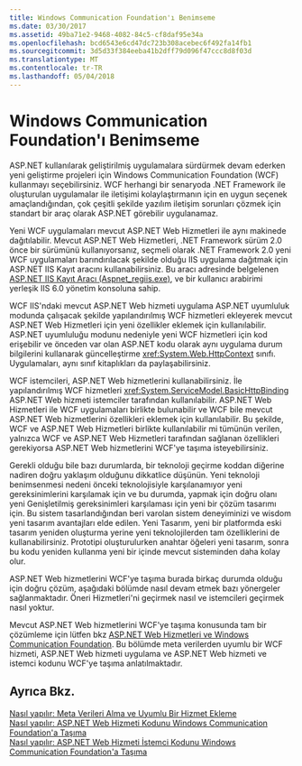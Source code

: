 ```yaml
---
title: Windows Communication Foundation'ı Benimseme
ms.date: 03/30/2017
ms.assetid: 49ba71e2-9468-4082-84c5-cf8daf95e34a
ms.openlocfilehash: bcd6543e6cd47dc723b308acebec6f492fa14fb1
ms.sourcegitcommit: 3d5d33f384eeba41b2dff79d096f47ccc8d8f03d
ms.translationtype: MT
ms.contentlocale: tr-TR
ms.lasthandoff: 05/04/2018
---
```

# <a name="adopting-windows-communication-foundation"></a>Windows Communication Foundation'ı Benimseme
ASP.NET kullanılarak geliştirilmiş uygulamalara sürdürmek devam ederken yeni geliştirme projeleri için Windows Communication Foundation (WCF) kullanmayı seçebilirsiniz. WCF herhangi bir senaryoda .NET Framework ile oluşturulan uygulamalar ile iletişimi kolaylaştırmanın için en uygun seçenek amaçlandığından, çok çeşitli şekilde yazılım iletişim sorunları çözmek için standart bir araç olarak ASP.NET görebilir uygulanamaz.  
  
 Yeni WCF uygulamaları mevcut ASP.NET Web Hizmetleri ile aynı makinede dağıtılabilir. Mevcut ASP.NET Web Hizmetleri, .NET Framework sürüm 2.0 önce bir sürümünü kullanıyorsanız, seçmeli olarak .NET Framework 2.0 yeni WCF uygulamaları barındırılacak şekilde olduğu IIS uygulama dağıtmak için ASP.NET IIS Kayıt aracını kullanabilirsiniz. Bu aracı adresinde belgelenen [ASP.NET IIS Kayıt Aracı (Aspnet_regiis.exe)](http://go.microsoft.com/fwlink/?LinkId=94687), ve bir kullanıcı arabirimi yerleşik IIS 6.0 yönetim konsoluna sahip.  
  
 WCF IIS'ndaki mevcut ASP.NET Web hizmeti uygulama ASP.NET uyumluluk modunda çalışacak şekilde yapılandırılmış WCF hizmetleri ekleyerek mevcut ASP.NET Web Hizmetleri için yeni özellikler eklemek için kullanılabilir. ASP.NET uyumluluğu modunu nedeniyle yeni WCF hizmetleri için kod erişebilir ve önceden var olan ASP.NET kodu olarak aynı uygulama durum bilgilerini kullanarak güncelleştirme <xref:System.Web.HttpContext> sınıfı. Uygulamaları, aynı sınıf kitaplıkları da paylaşabilirsiniz.  
  
 WCF istemcileri, ASP.NET Web hizmetlerini kullanabilirsiniz. İle yapılandırılmış WCF hizmetleri <xref:System.ServiceModel.BasicHttpBinding> ASP.NET Web hizmeti istemciler tarafından kullanılabilir. ASP.NET Web Hizmetleri ile WCF uygulamaları birlikte bulunabilir ve WCF bile mevcut ASP.NET Web hizmetlerini özellikleri eklemek için kullanılabilir. Bu şekilde, WCF ve ASP.NET Web Hizmetleri birlikte kullanılabilir mi tümünün verilen, yalnızca WCF ve ASP.NET Web Hizmetleri tarafından sağlanan özellikleri gerekiyorsa ASP.NET Web hizmetlerini WCF'ye taşıma isteyebilirsiniz.  
  
 Gerekli olduğu bile bazı durumlarda, bir teknoloji geçirme koddan diğerine nadiren doğru yaklaşım olduğunu dikkatlice düşünün. Yeni teknoloji benimsenmesi nedeni önceki teknolojisiyle karşılanamıyor yeni gereksinimlerini karşılamak için ve bu durumda, yapmak için doğru olanı yeni Genişletilmiş gereksinimleri karşılaması için yeni bir çözüm tasarımı için. Bu sistem tasarlandığından beri varolan sistem deneyiminizi ve wisdom yeni tasarım avantajları elde edilen. Yeni Tasarım, yeni bir platformda eski tasarım yeniden oluşturma yerine yeni teknolojilerden tam özelliklerini de kullanabilirsiniz. Prototipi oluşturulurken anahtar öğeleri yeni tasarım, sonra bu kodu yeniden kullanma yeni bir içinde mevcut sisteminden daha kolay olur.  
  
 ASP.NET Web hizmetlerini WCF'ye taşıma burada birkaç durumda olduğu için doğru çözüm, aşağıdaki bölümde nasıl devam etmek bazı yönergeler sağlanmaktadır. Öneri Hizmetleri'ni geçirmek nasıl ve istemcileri geçirmek nasıl yoktur.  
  
 Mevcut ASP.NET Web hizmetlerini WCF'ye taşıma konusunda tam bir çözümleme için lütfen bkz [ASP.NET Web Hizmetleri ve Windows Communication Foundation](http://go.microsoft.com/fwlink/?LinkID=71761). Bu bölümde meta verilerden uyumlu bir WCF hizmeti, ASP.NET Web hizmeti uygulama ve ASP.NET Web hizmeti ve istemci kodunu WCF'ye taşıma anlatılmaktadır.  
  
## <a name="see-also"></a>Ayrıca Bkz.  
 [Nasıl yapılır: Meta Verileri Alma ve Uyumlu Bir Hizmet Ekleme](../../../../docs/framework/wcf/feature-details/how-to-retrieve-metadata-and-implement-a-compliant-service.md)  
 [Nasıl yapılır: ASP.NET Web Hizmeti Kodunu Windows Communication Foundation'a Taşıma](../../../../docs/framework/wcf/feature-details/migrate-asp-net-web-service-to-wcf.md)  
 [Nasıl yapılır: ASP.NET Web Hizmeti İstemci Kodunu Windows Communication Foundation'a Taşıma](../../../../docs/framework/wcf/feature-details/migrate-asp-net-web-service-client-to-wcf.md)
